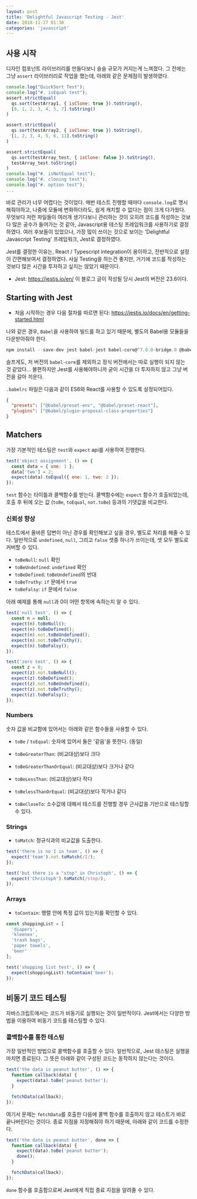 ```yaml
---
layout: post
title: 'Delightful Javascript Testing - Jest'
date: 2018-11-27 01:30
categories: 'javascript'
---
```


## 사용 시작

디자인 컴포넌트 라이브러리를 만들다보니 슬슬 규모가 커지는게 느껴졌다. 그 전에는 그냥 `assert` 라이브러리로 작업을 했는데, 아래와 같은 문제점이 발생하였다.

```javascript
console.log("QuickSort Test");
console.log("#. isEqual test");
assert.strictEqual(
  qs.sort(testArray1, { isClone: true }).toString(),
  [0, 1, 2, 3, 4, 5, 7].toString()
)

assert.strictEqual(
  qs.sort(testArray2, { isClone: true }).toString(),
  [1, 2, 3, 4, 5, 6, 11].toString()
)

assert.strictEqual(
  qs.sort(testArray_test, { isClone: false }).toString(),
  testArray_test.toString()
)
console.log("#. isNotEqual test");
console.log("#. cloning test");
console.log("#. option test");
...
```

바로 관리가 너무 어렵다는 것이었다. 매번 테스트 진행할 때마다 `console.log`로 명시해줘야하고, 나중에 모듈에 변화하더라도, 쉽게 캐치할 수 없다는 점이 크게 다가웠다. 무엇보다 저런 파일들이 여러개 생기다보니 관리하는 것이 오히려 코드를 작성하는 것보다 많은 공수가 들어가는 것 같아, Javascript용 테스팅 프레임워크를 사용하기로 결정하였다. 여러 후보들이 있었으나, 가장 많이 쓰이는 것으로 보이는 'Delightful Javascript Testing' 프레임워크, Jest로 결정하였다.

Jest를 결정한 이유는, React / Typescript integration이 용이하고, 전반적으로 설정이 간편해보여서 결정하였다. 사실 Testing을 하는건 좋지만, 거기에 코드를 작성하는 것보다 많은 시간을 투자하고 싶지는 않았기 때문이다.

- Jest: https://jestjs.io/en/
  이 블로그 글이 작성될 당시 Jest의 버전은 23.6이다.

## Starting with Jest

- 처음 시작하는 경우 다음 절차를 따르면 된다: https://jestjs.io/docs/en/getting-started.html

나와 같은 경우, `Babel`을 사용하여 빌드를 하고 있기 때문에, 별도의 Babel용 모듈들을 다운받아줘야 한다.

```javascript
npm install --save-dev jest babel-jest babel-core@^7.0.0-bridge.0 @babel/core regenerator-runtime
```

슬프게도, 저 버전의 `babel-core`를 제외하고 정식 버전에서는 따로 실행이 되지 않는 것 같았다... 불편하지만 Jest를 사용해야하니까 굳이 시간을 더 투자하지 않고 그냥 버전을 갈아 끼운다.

`.babelrc` 파일은 다음과 같이 ES6와 React를 사용할 수 있도록 설정되어있다.

```json
{
  "presets": ["@babel/preset-env", "@babel/preset-react"],
  "plugins": ["@babel/plugin-proposal-class-properties"]
}
```

## Matchers

가장 기본적인 테스팅은 `test`와 `expect` api를 사용하여 진행한다.

```javascript
test('object assignment', () => {
  const data = { one: 1 };
  data['two'] = 2;
  expect(data).toEqual({ one: 1, two: 2 });
});
```

`test` 함수는 타이틀과 콜백함수를 받는다. 콜백함수에는 `expect` 함수가 호출되었는데, 호출 후 뒤에 오는 값 (`toBe`, `toEqual`, `not.toBe`) 등과의 기댓값을 비교한다.

### 신뢰성 향상

테스트에서 올바른 답변이 아닌 경우를 확인해보고 싶을 경우, 별도로 처리를 해줄 수 있다. 일반적으로 `undefined`, `null`, 그리고 `false` 셋중 하나가 쓰이는데, 셋 모두 별도로 커버할 수 있다.

- `toBeNull`: `null` 확인
- `toBeUndefined`: `undefined` 확인
- `toBeDefined`: `toBeUndefined`의 반대
- `toBeTruthy`: `if` 문에서 `true`
- `toBeFalsy`: `if` 문에서 `false`

아래 예제를 통해 `null`과 0이 어떤 항목에 속하는지 알 수 있다.

```javascript
test('null test', () => {
  const n = null;
  expect(n).toBeNull();
  expect(n).toBeDefined();
  expect(n).not.toBeUndefined();
  expect(n).not.toBeTruthy();
  expect(n).toBeFalsy();
});

test('zero test', () => {
  const z = 0;
  expect(z).not.toBeNull();
  expect(z).toBeDefined();
  expect(z).not.toBeUndefined();
  expect(z).not.toBeTruthy();
  expect(z).toBeFalsy();
});
```

### Numbers

숫자 값을 비교함에 있어서는 아래와 같은 함수들을 사용할 수 있다.

- `toBe` / `toEqual`: 숫자에 있어서 둘은 '같음'을 뜻한다. (동일)
- `toBeGreaterThan`: (비교대상)보다 크다
- `toBeGreaterThanOrEqual`: (비교대상)보다 크거나 같다
- `toBeLessThan`: (비교대상)보다 작다
- `toBelessThanOrEqual`: (비교대상)보다 작거나 같다

- `toBeCloseTo`: 소수값에 대해서 테스트를 진행할 경우 근사값을 기반으로 테스팅할 수 있다.

### Strings

- `toMatch`: 정규식과의 비교값을 도출한다.

```javascript
test('there is no I in team', () => {
  expect('team').not.toMatch(/I/);
});

test('but there is a "stop" in Christoph', () => {
  expect('Christoph').toMatch(/stop/);
});
```

### Arrays

- `toContain`: 행렬 안에 특정 값이 있는지를 확인할 수 있다.

```javascript
const shoppingList = [
  'diapers',
  'kleenex',
  'trash bags',
  'paper towels',
  'beer'
];

test('shopping list test', () => {
  expect(shoppingList).toContain('beer');
});
```

## 비동기 코드 테스팅

자바스크립트에서는 코드가 비동기로 실행되는 것이 일반적이다. Jest에서는 다양한 방법을 이용하여 비동기 코드를 테스팅할 수 있다.

### 콜백함수를 통한 테스팅

가장 일반적인 방법으로 콜백함수를 호출할 수 있다. 일반적으로, Jest 테스팅은 실행을 마치면 종료된다. 그 뜻은 아래와 같이 구성된 코드는 동작하지 않는다는 것이다.

```javascript
test('the data is peanut butter', () => {
  function callback(data) {
    expect(data).toBe('peanut butter');
  }

  fetchData(callback);
});
```

여기서 문제는 `fetchData`를 호출한 다음에 콜백 함수를 호출하지 않고 테스트가 바로 끝나버린다는 것이다.
종료 지점을 지정해줘야 하기 때문에, 아래와 같이 코드를 수정한다.

```javascript
test('the data is peanut butter', done => {
  function callback(data) {
    expect(data).toBe('peanut butter');
    done();
  }

  fetchData(callback);
});
```

`done` 함수를 호출함으로써 Jest에게 직접 종료 지점을 알려줄 수 있다.
